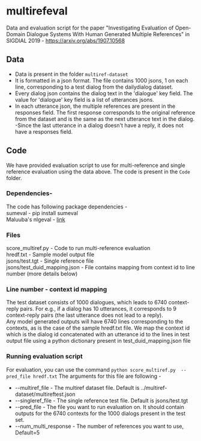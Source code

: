 # multirefeval
Data and evaluation script for the paper "Investigating Evaluation of Open-Domain Dialogue Systems With Human Generated Multiple References" in SIGDIAL 2019 - https://arxiv.org/abs/1907.10568

## Data
- Data is present in the folder `multiref-dataset`
- It is formatted in a json format. The file contains 1000 jsons, 1 on each line, corresponding to a test dialog from the dailydialog dataset.
- Every dialog json contains the dialog text in the 'dialogue' key field. The value for 'dialogue' key field is a list of utterances jsons.
- In each utterance json, the multiple references are present in the responses field. The first response corresponds to the original reference from the dataset and is the same as the next utterance text in the dialog.
 -Since the last utterance in a dialog doesn't have a reply, it does not have a responses field.

## Code 
We have provided evaluation script to use for multi-reference and single reference evaluation using the data above. The code is present in the `Code` folder.

### Dependencies-
The code has following package dependencies -\
sumeval - pip install sumeval\
Maluuba's nlgeval - [link](https://github.com/Maluuba/nlg-eval)

### Files
score_multiref.py - Code to run multi-reference evaluation\
hredf.txt - Sample model output file\
jsons/test.tgt - Single reference file\
jsons/test_duid_mapping.json - File contains mapping from context id to line number (more details below)

### Line number - context id mapping
The test dataset consists of 1000 dialogues, which leads to 6740 context-reply pairs. For e.g., if a dialog has 10 utterances, it corresponds to 9 context-reply pairs (the last utterance does not lead to a reply).\
Any model generated outputs will have 6740 lines corresponding to the contexts, as is the case of the sample hredf.txt file. 
We map the context id which is the dialog id concatenated with an utterance id to the lines in test output file using a python dictionary present in test_duid_mapping.json file

### Running evaluation script
For evaluation, you can use the command 
`python score_multiref.py  --pred_file hredf.txt`
The arguments for this file are following - 
 - --multiref_file - The multiref dataset file. Default is ../multiref-dataset/multireftest.json
 - --singleref_file - The single reference test file. Default is jsons/test.tgt
 - --pred_file - The file you want to run evaluation on. It should contain outputs for the 6740 contexts for the 1000 dialogs present in the test set.
 - --num_multi_response - The number of references you want to use, Default=5

